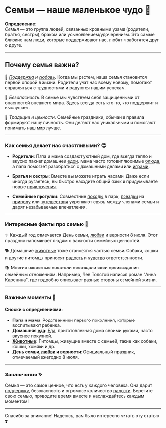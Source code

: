 # **Семьи — наше маленькое чудо 💖**

**Определение:**  
*Семья* — это группа людей, связанных кровными узами (родители, братья, сестры), браком или усыновлением/удочерением. Это самые близкие нам люди, которые поддерживают нас, любят и заботятся друг о друге.

---

## Почему семья важна?

🌟 *[Поддержка](Помощь_другим.md) и [любовь](Любовь.md)*. Когда мы растем, наша семья становится первой опорой в жизни. Родители учат нас всему новому, помогают справляться с трудностями и радуются нашим успехам.

🎁 *Безопасность*. В семье мы чувствуем себя защищенными от опасностей внешнего мира. Здесь всегда есть кто-то, кто поддержит и выслушает.

🏡 *Традиции и ценности*. Семейные праздники, обычаи и правила формируют нашу личность. Они делают нас уникальными и помогают понимать наш мир лучше.

---

### Как семья делает нас счастливыми? 😊

- **Родители**: Папа и мама создают уютный дом, где всегда тепло и вкусно пахнет домашней [едой](Еда.md). Мама часто готовит любимые [блюда](Еда.md), а папа помогает разобраться с домашними делами или [играми](Игры.md).

- **Братья и сестры**: Вместе вы можете играть часами! Даже если иногда ругаетесь, вы быстро находите общий язык и придумываете новые [приключения](Путешествия.md).

- **Семейные прогулки**: Совместные [походы](Путешествия.md) в парк, [поездки](Путешествия.md) на [природу](Природа.md) или [путешествия](Путешествия.md) укрепляют связь между членами семьи и дарят незабываемые впечатления.

---

### Интересные факты про семью 🤝

✨ Каждый год отмечается День семьи, [любви](Любовь.md) и верности 8 июля. Этот праздник напоминает людям о важности семейных ценностей.

🐕 Домашние [животные](Природа.md) тоже становятся частью семьи. Собаки, кошки и другие питомцы приносят [радость](Улыбка.md) и [чувство](Любовь.md) ответственности.

📚 Многие известные писатели посвящали свои произведения семейным отношениям. Например, Лев Толстой написал роман "Анна Каренина", где подробно описывает разные стороны семейной жизни.

---

### Важные моменты 🔗

#### Сноски с определениями:
- **Папа и мама**: Родственники первого поколения, которые воспитывают ребенка.
- **Домашняя [еда](Еда.md)**: [Еда](Еда.md), приготовленная дома своими руками, часто вкуснее покупной.
- **[Животные](Природа.md)**: Питомцы, живущие вместе с семьей, такие как собаки, кошки, хомяки и др.
- **День семьи, [любви](Любовь.md) и верности**: Официальный праздник, отмечаемый ежегодно 8 июля.

---

### Заключение ✨

Семья — это самое ценное, что есть у каждого человека. Она дарит [поддержку](Помощь_другим.md), безопасность и огромное количество [радости](Улыбка.md). Берегите свою семью, проводите время вместе и наслаждайтесь каждым моментом!

---

Спасибо за внимание! Надеюсь, вам было интересно читать эту статью ❣️